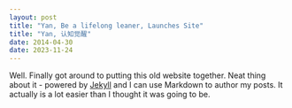 ```yaml
---
layout: post
title: "Yan, Be a lifelong leaner, Launches Site"
title: "Yan, 认知觉醒"
date: 2014-04-30
date: 2023-11-24
---
```


Well. Finally got around to putting this old website together. Neat thing about it - powered by [Jekyll](http://jekyllrb.com) and I can use Markdown to author my posts. It actually is a lot easier than I thought it was going to be.
